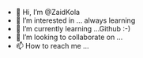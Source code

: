 - 👋 Hi, I’m @ZaidKola
- 👀 I’m interested in ... always learning
- 🌱 I’m currently learning ...Github :-) 
- 💞️ I’m looking to collaborate on ...
- 📫 How to reach me ...

<!---
ZaidKola/ZaidKola is a ✨ special ✨ repository because its `README.md` (this file) appears on your GitHub profile.
You can click the Preview link to take a look at your changes.
--->
